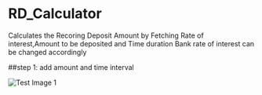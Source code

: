 # RD_Calculator
Calculates the Recoring Deposit Amount by Fetching Rate of interest,Amount to be deposited and Time duration
Bank rate of interest can be changed accordingly 

##step 1: add amount and time interval

![Test Image 1](https://github.com/jayanthbhat/RD_Calculator/tree/master/images/1.png)



